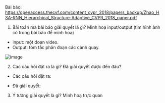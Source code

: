 Bài báo: https://openaccess.thecvf.com/content_cvpr_2018/papers_backup/Zhao_HSA-RNN_Hierarchical_Structure-Adaptive_CVPR_2018_paper.pdf
1. Bài toán mà bài báo giải quyết là gì? Minh hoạ input/output (tìm hình ảnh có trong bài báo để minh hoạ)

- Input: một đoạn video.
- Output: tóm tắc phân đoạn các cảnh quay.

![image](https://user-images.githubusercontent.com/80680544/118486219-8d861a80-b743-11eb-9dd3-21c23eb206c1.png)

2. Các câu hỏi đặt ra là gì? Đã giải quyết được đến đâu?
- Các câu hỏi đặt ra:

- Đã giải quyết:

3. Ý tưởng giải quyết là gì? Minh hoạ trực quan
